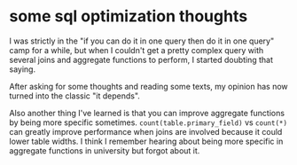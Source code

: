 # some sql optimization thoughts

I was strictly in the "if you can do it in one query then do it in one query" camp
for a while, but when I couldn't get a pretty complex query with several joins
and aggregate functions to perform, I started doubting that saying.

After asking for some thoughts and reading some texts, my opinion has now turned
into the classic "it depends".

Also another thing I've learned is that you can improve aggregate functions by being
more specific sometimes. `count(table.primary_field)` vs `count(*)` can greatly
improve performance when joins are involved because it could lower table widths.
I think I remember hearing about being more specific in aggregate functions in university
but forgot about it.
